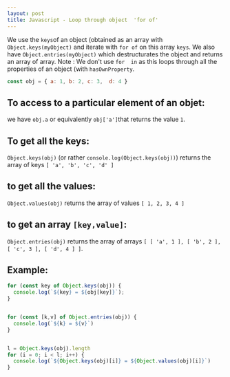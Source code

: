 ```yaml
---
layout: post
title: Javascript - Loop through object  'for of'
---
```


We use the `keys`of an object (obtained as an array with `Object.keys(myObject)` and iterate with `for of` on this array `keys`. We also have `Object.entries(myObject)`  which destructurates the object and returns an array of array.
Note : We don't use `for  in` as this loops through all the properties  of an object (with `hasOwnProperty`.


```javascript
const obj = { a: 1, b: 2, c: 3,  d: 4 }
```
## To access to a particular element of an objet:
we have `obj.a` or equivalently `obj['a']`that returns the value `1`.

## To get all the keys:
`Object.keys(obj)` (or rather `console.log(Object.keys(obj))`) returns the array of keys `[ 'a', 'b', 'c', 'd' ]`

## to get all the values:
`Object.values(obj)` returns the array of values `[ 1, 2, 3, 4 ]`

## to get an array `[key,value]`:
`Object.entries(obj)` returns the array of arrays `[ [ 'a', 1 ], [ 'b', 2 ], [ 'c', 3 ], [ 'd', 4 ] ]`.

## Example:
```javascript
for (const key of Object.keys(obj)) {
  console.log(`${key} = ${obj[key]}`);
}


for (const [k,v] of Object.entries(obj)) {
  console.log(`${k} = ${v}`)
}


l = Object.keys(obj).length
for (i = 0; i < l; i++) {
  console.log(`${Object.keys(obj)[i]} = ${Object.values(obj)[i]}`)
}
```
